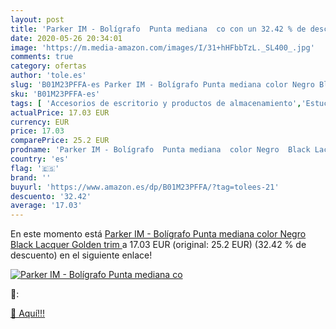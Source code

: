 ```yaml
---
layout: post
title: 'Parker IM - Bolígrafo  Punta mediana  co con un 32.42 % de descuento'
date: 2020-05-26 20:34:01
image: 'https://m.media-amazon.com/images/I/31+hHFbbTzL._SL400_.jpg'
comments: true
category: ofertas
author: 'tole.es'
slug: 'B01M23PFFA-es Parker IM - Bolígrafo Punta mediana color Negro Black...'
sku: 'B01M23PFFA-es'
tags: [ 'Accesorios de escritorio y productos de almacenamiento','Estuches escolares','Herramientas de mano para jardinería','Jardinería','Jardín','Material de oficina','Materiales, organizadores y dispensadores de escritorio','Oficina y papelería','Tijeras de podar para jardinería','bolígrafo', ]
actualPrice: 17.03 EUR
currency: EUR
price: 17.03
comparePrice: 25.2 EUR
prodname: 'Parker IM - Bolígrafo  Punta mediana  color Negro  Black Lacquer Golden trim '
country: 'es'
flag: '🇪🇸'
brand: ''
buyurl: 'https://www.amazon.es/dp/B01M23PFFA/?tag=tolees-21'
descuento: '32.42'
average: '17.03'
---
```


En este momento está [Parker IM - Bolígrafo  Punta mediana  color Negro  Black Lacquer Golden trim ](https://www.amazon.es/dp/B01M23PFFA/?tag=tolees-21) a 17.03 EUR (original: 25.2 EUR) (32.42 %  de descuento) en el siguiente enlace!

[![Parker IM - Bolígrafo  Punta mediana  co](https://m.media-amazon.com/images/I/31+hHFbbTzL._SL400_.jpg)](https://www.amazon.es/dp/B01M23PFFA/?tag=tolees-21)

🔎:


[🛒 Aquí!!!](https://www.amazon.es/dp/B01M23PFFA/?tag=tolees-21)
